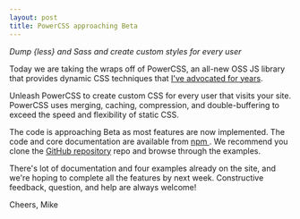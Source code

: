 ```yaml
---
layout: post
title: PowerCSS approaching Beta
---
```

*Dump {less} and Sass and create custom styles for every user*

Today we are taking the wraps off of PowerCSS, an all-new OSS JS
library that provides dynamic CSS techniques that [I've advocated
for years](https://www.youtube.com/watch?v=rnkMjzhxw4s).

Unleash PowerCSS to create custom CSS for every user that visits your site.
PowerCSS uses merging, caching, compression, and double-buffering to exceed
the speed and flexibility of static CSS.

The code is approaching Beta as most features are now implemented.
The code and core documentation are available from [npm
](https://www.npmjs.com/package/powercss). We recommend you
clone the [GitHub repository](https://github.com/mmikowski/powercss)
repo and browse through the examples.

There's lot of documentation and four examples already on the site, 
and we're hoping to complete all the features by next week. 
Constructive feedback, question, and help are always welcome!

Cheers, Mike
